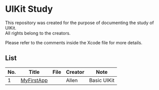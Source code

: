 # UIKit Study   
This repository was created for the purpose of documenting the study of UIKit. </br>
All rights belong to the creators. </br>

Please refer to the comments inside the Xcode file for more details. </br>

## List
|No.|Title|File|Creator|Note|
|-|-|-|-|-|
|1|[MyFirstApp]()|[]()|Allen|Basic UIKit|
